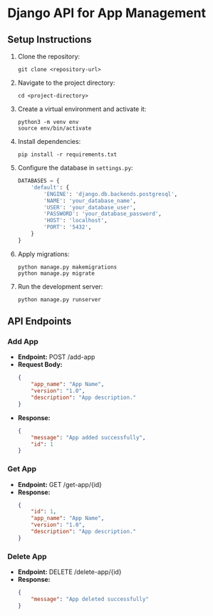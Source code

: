 # Django API for App Management

## Setup Instructions

1. Clone the repository:
   ```
   git clone <repository-url>
   ```

2. Navigate to the project directory:
   ```
   cd <project-directory>
   ```

3. Create a virtual environment and activate it:
   ```
   python3 -m venv env
   source env/bin/activate
   ```

4. Install dependencies:
   ```
   pip install -r requirements.txt
   ```

5. Configure the database in `settings.py`:
   ```python
   DATABASES = {
       'default': {
           'ENGINE': 'django.db.backends.postgresql',
           'NAME': 'your_database_name',
           'USER': 'your_database_user',
           'PASSWORD': 'your_database_password',
           'HOST': 'localhost',
           'PORT': '5432',
       }
   }
   ```

6. Apply migrations:
   ```
   python manage.py makemigrations
   python manage.py migrate
   ```

7. Run the development server:
   ```
   python manage.py runserver
   ```

## API Endpoints

### Add App
- **Endpoint:** POST /add-app
- **Request Body:**
  ```json
  {
      "app_name": "App Name",
      "version": "1.0",
      "description": "App description."
  }
  ```
- **Response:**
  ```json
  {
      "message": "App added successfully",
      "id": 1
  }
  ```

### Get App
- **Endpoint:** GET /get-app/{id}
- **Response:**
  ```json
  {
      "id": 1,
      "app_name": "App Name",
      "version": "1.0",
      "description": "App description."
  }
  ```

### Delete App
- **Endpoint:** DELETE /delete-app/{id}
- **Response:**
  ```json
  {
      "message": "App deleted successfully"
  }
  ```